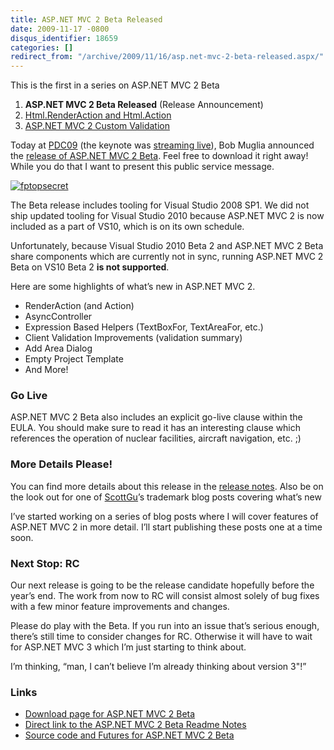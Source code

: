 ```yaml
---
title: ASP.NET MVC 2 Beta Released
date: 2009-11-17 -0800
disqus_identifier: 18659
categories: []
redirect_from: "/archive/2009/11/16/asp.net-mvc-2-beta-released.aspx/"
---
```


This is the first in a series on ASP.NET MVC 2 Beta

1.  **ASP.NET MVC 2 Beta Released** (Release Announcement)
2.  [Html.RenderAction and
    Html.Action](https://haacked.com/archive/2009/11/18/aspnetmvc2-render-action.aspx "RenderAction")
3.  [ASP.NET MVC 2 Custom
    Validation](https://haacked.com/archive/2009/11/19/aspnetmvc2-custom-validation.aspx "Custom Validation")

Today at [PDC09](http://microsoftpdc.com/ "PDC 2009") (the keynote was
[streaming live](http://microsoftpdc.com/ "Microsoft PDC")), Bob Muglia
announced the [release of ASP.NET MVC 2
Beta](http://go.microsoft.com/fwlink/?LinkID=157068 "ASP.NET MVC 2 Beta").
Feel free to download it right away! While you do that I want to present
this public service message.

[![fptopsecret](https://haacked.com/images/haacked_com/WindowsLiveWriter/ASP.NETMVC2Beta_99BE/fptopsecret_3.jpg "fptopsecret")](http://oddlyspecific.com/2009/11/i-guess-the-secret-is-out-now/ "OddlySpecific.com: Please Drive Safely")

The Beta release includes tooling for Visual Studio 2008 SP1. We did not
ship updated tooling for Visual Studio 2010 because ASP.NET MVC 2 is now
included as a part of VS10, which is on its own schedule.

Unfortunately, because Visual Studio 2010 Beta 2 and ASP.NET MVC 2 Beta
share components which are currently not in sync, running ASP.NET MVC 2
Beta on VS10 Beta 2 **is not supported**.

Here are some highlights of what’s new in ASP.NET MVC 2.

-   RenderAction (and Action)
-   AsyncController
-   Expression Based Helpers (TextBoxFor, TextAreaFor, etc.)
-   Client Validation Improvements (validation summary)
-   Add Area Dialog
-   Empty Project Template
-   And More!

### Go Live

ASP.NET MVC 2 Beta also includes an explicit go-live clause within the
EULA. You should make sure to read it has an interesting clause which
references the operation of nuclear facilities, aircraft navigation,
etc. ;)

### More Details Please!

You can find more details about this release in the [release
notes](http://go.microsoft.com/fwlink/?LinkID=157069 "ASP.NET MVC 2 Beta Release Notes").
Also be on the look out for one of
[ScottGu](http://weblogs.asp.net/scottgu/ "Scott Guthrie's Blog")’s
trademark blog posts covering what’s new

I’ve started working on a series of blog posts where I will cover
features of ASP.NET MVC 2 in more detail. I’ll start publishing these
posts one at a time soon.

### Next Stop: RC

Our next release is going to be the release candidate hopefully before
the year’s end. The work from now to RC will consist almost solely of
bug fixes with a few minor feature improvements and changes.

Please do play with the Beta. If you run into an issue that’s serious
enough, there’s still time to consider changes for RC. Otherwise it will
have to wait for ASP.NET MVC 3 which I’m just starting to think about.

I’m thinking, “man, I can’t believe I’m already thinking about version
3"!”

### Links

-   [Download page for ASP.NET MVC 2
    Beta](http://go.microsoft.com/fwlink/?LinkID=157068 "Download Link")
-   [Direct link to the ASP.NET MVC 2 Beta Readme
    Notes](http://go.microsoft.com/fwlink/?LinkID=157069 "ASP.NET MVC 2 Beta Readme")
-   [Source code and Futures for ASP.NET MVC 2
    Beta](http://aspnet.codeplex.com/Release/ProjectReleases.aspx?ReleaseId=36054 "ASP.NET MVC 2 Beta on CodePlex")

